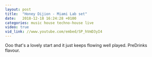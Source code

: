 ```yaml
---
layout: post
title:  "Honey Dijion - Miami Lab set"
date:   2018-12-18 16:24:28 +0100
categories: music house techno-house live
video: true
vid_link: //www.youtube.com/embed/SP_hVmD3yI4
---
```


Ooo that's a lovely start and it just keeps flowing well played.  PreDrinks flavour.

